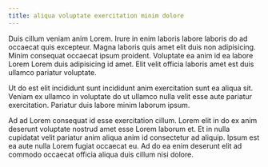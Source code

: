 ```yaml
---
title: aliqua voluptate exercitation minim dolore
---
```


Duis cillum veniam anim Lorem. Irure in enim laboris labore laboris do ad occaecat quis excepteur. Magna laboris quis amet elit duis non adipisicing. Minim consequat occaecat ipsum proident. Voluptate ea anim id ea labore Lorem Lorem duis adipisicing id amet. Elit velit officia laboris amet est duis ullamco pariatur voluptate.

Ut do est elit incididunt sunt incididunt anim exercitation sunt ea aliqua sit. Veniam ex ullamco in voluptate do ut ullamco nulla velit esse aute pariatur exercitation. Pariatur duis labore minim laborum ipsum.

Ad ad Lorem consequat id esse exercitation cillum. Lorem elit in do ex anim deserunt voluptate nostrud amet esse Lorem laborum et. Et in nulla cupidatat velit pariatur anim aliqua anim id consectetur ad aliquip. Ipsum est ea aute nulla Lorem fugiat occaecat eu. Ad do ea enim deserunt elit ad commodo occaecat officia aliqua duis cillum nisi dolore.